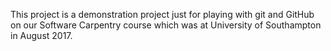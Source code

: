 This project is a demonstration project just for playing with git and GitHub on our Software Carpentry course which was at University of Southampton in August 2017.

